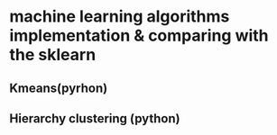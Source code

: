 
# machine learning algorithms implementation & comparing with the sklearn

## Kmeans(pyrhon)
## Hierarchy clustering (python)
 

